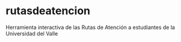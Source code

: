 # rutasdeatencion
Herramienta interactiva de las Rutas de Atención a estudiantes de la Universidad del Valle
